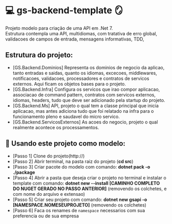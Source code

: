 # 💻 gs-backend-template 🪞
Projeto modelo para criação de uma API em .Net 7.<br/>
Estrutura contempla uma API, multidiomas, com tratativa de erro global, validacoes de campos de entrada, mensagens informativas, TDD, 
<br/>

## Estrutura do projeto:
- [GS.Backend.Dominios] Representa os dominios de negocio da aplicao, tanto entradas e saidas, quanto os idiomas, excecoes, middlewares, notificacoes, validacoes, processadores e contratos de servicos externos. Aqui ficam os objetos bases para o projeto.
- [GS.Backend.Infra] Configura os servicos que irao compor aplicacao, associacao de command pattern, contratos com servicos externos, idiomas, headers, tudo que deve ser adicionado pela startup do projeto.
- [GS.Backend.Ms] API, projeto o qual tem a classe principal que inicia aplicacao, mas antes adiciona tudo que foi relatado na infra para o funcionamento pleno e saudavel do micro servico.
- [GS.Backend.ServicosExternos] As acoes do negocio, projeto o qual realmente acontece os processamentos.

## 🚀 Usando este projeto como modelo:
 - [Passo 1] Clone do projeto(http://)
 - [Passo 2] Abrir terminal, na pasta raiz do projeto (**cd src**)
 - [Passo 3] Criar pacote do modelo com comando: **dotnet pack -o ./package**
 - [Passo 4] Abrir a pasta que deseja criar o projeto no terminal e instalar o template com comando: **dotnet new --install [CAMINHO COMPLETO DO NUGET GERADO NO PASSO ANTERIOR]** (removendo os colchetes, e com nome do arquivo e extensao)
 - [Passo 5] Criar seu projeto com comando: **dotnet new gsapi -o [NAMESPACE.NOMESEUPROJETO]** (removendo os colchetes)
 - [Passo 6] Faca os renames de `namespace` necessarios com sua preferencia ou de sua empresa